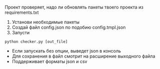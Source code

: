 Проект проверяет, надо ли обновлять пакеты твоего проекта из requirements.txt

1. Установи необходимые пакеты
2. Создай файл config.json по подобию config.tmpl.json
3. Запусти

```
python checker.py [out_file]
```

- Если запускать без опции, выведет json в консоль
- Для сохранения в файл смотрит на расширение выходного файла
- Поддерживает форматы json и csv